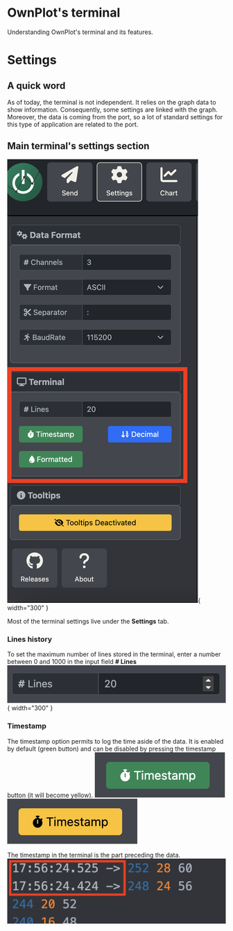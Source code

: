 # OwnPlot's terminal
Understanding OwnPlot's terminal and its features.

# Settings
## A quick word
As of today, the terminal is not independent. It relies on the graph data to show information.
Consequently, some settings are linked with the graph. Moreover, the data is coming from the port, so a lot of standard settings for this type of application are related to the port.

## Main terminal's settings section
![Main terminal settings](imgs/OwnPlot_terminal_settings.png){ width="300" }

Most of the terminal settings live under the **Settings** tab.

### Lines history
To set the maximum number of lines stored in the terminal, enter a number between 0 and 1000 in the input field **# Lines**
![terminal lines](imgs/OwnPlot_terminal_lines.png){ width="300" }

### Timestamp
The timestamp option permits to log the time aside of the data.
It is enabled by default (green button) and can be disabled by pressing the timestamp button (it will become yellow).
![terminal lines](imgs/OwnPlot_terminal_timestamp_button_on.png)![terminal lines](imgs/OwnPlot_terminal_timestamp_button_off.png)

The timestamp in the terminal is the part preceding the data.
![terminal timestamp](imgs/OwnPlot_terminal_with_without_timestamp.png)
